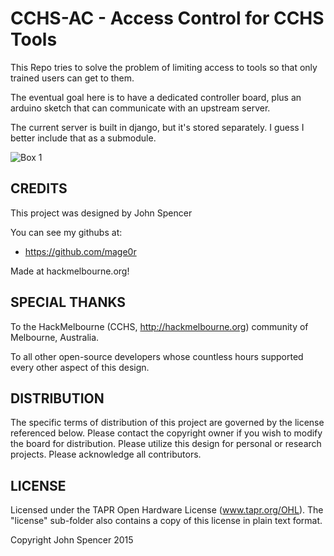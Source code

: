CCHS-AC - Access Control for CCHS Tools
=============

This Repo tries to solve the problem of limiting access to tools so that only trained users can get to them.

The eventual goal here is to have a dedicated controller board, plus an arduino sketch that can communicate with an upstream server.

The current server is built in django, but it's stored separately.  I guess I better include that as a submodule.

![Box 1](Photos/mockup.v.0.1.png?raw=true "Box 1")

CREDITS
------------

This project was designed by John Spencer

You can see my githubs at:
 - https://github.com/mage0r

Made at hackmelbourne.org!

SPECIAL THANKS
------------

To the HackMelbourne (CCHS, http://hackmelbourne.org) community of Melbourne, Australia.

To all other open-source developers whose countless hours supported every other aspect of this design.

DISTRIBUTION
------------
The specific terms of distribution of this project are governed by the
license referenced below. Please contact the copyright owner if you wish to modify the board for distribution. Please utilize this design for personal or research projects. Please acknowledge all contributors.

LICENSE
-------
Licensed under the TAPR Open Hardware License (www.tapr.org/OHL).
The "license" sub-folder also contains a copy of this license in plain text format.

Copyright John Spencer 2015
